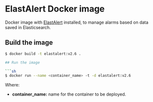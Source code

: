 # ElastAlert Docker image

Docker image with [ElastAlert](https://elastalert.readthedocs.io/en/latest/) installed, to manage alarms based on data saved in Elasticsearch.

## Build the image

```sh
$ docker build -t elastalert:v2.6 .

## Run the image

```sh
$ docker run --name <container_name> -t -d elastalert:v2.6
```

Where:

* **container_name:** name for the container to be deployed.
